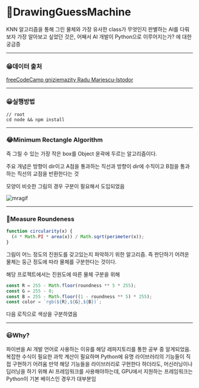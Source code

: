 # 🎨DrawingGuessMachine

KNN 알고리즘을 통해 그린 물체와 가장 유사한 class가 무엇인지 판별하는 AI를 다뤄보자
가장 알아보고 싶었던 것은, 어째서 AI 개발이 Python으로 이루어지는가? 에 대한 궁금증

---

### 😁데이터 출처

[freeCodeCamp gniziemazity Radu Mariescu-Istodor](https://www.youtube.com/redirect?event=video_description&redir_token=QUFFLUhqbmY3X1Riakg0ZHFDcnoxbjlJWXpNcWhzQkhfZ3xBQ3Jtc0trZFFkOWlOWlF5Q1U1S2R1UkRXSkR6OE9xZWhSX1pPMFN6UlpDWWNNRFdKWTVFazlKTVpibkFXSXU2blMyUGJYM1JUX1gtLUphaWhTR0p0S3d3WlBGd242czlCcEp2c09pdWZ3NHJhWGc2WHdiaUlWYw&q=https%3A%2F%2Fgithub.com%2Fgniziemazity%2Fdrawing-data&v=3wwiOSxDAmg)

---

### 😀실행방법

```
// root
cd node && npm install
```

---

### 😂Minimum Rectangle Algorithm

즉 그릴 수 있는 가장 작은 box를 Object 윤곽에 두르는 알고리즘이다.

주요 개념은 방향이 dir이고 A점을 통과하는 직선과 방향이 dir에 수직이고 B점을 통과하는 직선의 교점을 반환한다는 것

모양이 비슷한 그림의 경우 구분이 필요해서 도입되었음

![mragif](https://blog.kakaocdn.net/dn/zmuGo/btq0do1k1T3/kEJd8P5vLknmTeVc2hHV70/img.gif)

---

### 🤣Measure Roundeness

```javascript
function circularity(x) {
  (4 * Math.PI * area(x)) / Math.sqrt(perimeter(x));
}
```

그림이 어느 정도의 진원도를 갖고있는지 파악하기 위한 알고리즘. 즉 판단하기 어려운 물체는 둥근 정도에 따라 물체를 구분한다는 것이다.

해당 프로젝트에서는 진원도에 따른 물체 구분을 위해

```javascript
const R = 255 - Math.floor(roundness ** 5 * 255);
const G = 255 - 0;
const B = 255 - Math.floor((1 - roundness ** 5) * 255);
const color = `rgb(${R},${G},${B})`;
```

다음 로직으로 색상을 구분하였음

---

### 😃Why?

파이썬을 AI 개발 언어로 사용하는 이유를 해당 레파지토리를 통한 공부 중 알게되었음.
복잡한 수식이 필요한 과학 계산이 필요하며 Python에 유명 라이브러리의 기능들이 직접 구현하기 어려움
만약 해당 기능들을 라이브러리로 구현한다 하더라도, 머신러닝이나 딥러닝을 하기 위해 AI 프레임워크를 사용해야하는데, GPU에서 지원하는 프레임워크는 Python이 기본 베이스인 경우가 대부분임
